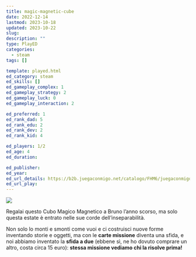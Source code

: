 ```yaml
---
title: magic-magnetic-cube
date: 2022-12-14
lastmod: 2023-10-18
updated: 2023-10-22
slug: 
description: ""
type: PlayED
categories:
  - steam
tags: []

template: played.html
ed_category: steam
ed_skills: []
ed_gameplay_complex: 1
ed_gameplay_strategy: 2
ed_gameplay_luck: 0
ed_gameplay_interaction: 2

ed_preferred: 1
ed_rank_dad: 5
ed_rank_edu: 2
ed_rank_dev: 2
ed_rank_kid: 4

ed_players: 1/2
ed_age: 4
ed_duration: 

ed_publisher: 
ed_year: 
ed_url_details: https://b2b.juegaconmigo.net/catalogo/FHM6/juegaconmigo/mmgc/magic-magnetic-cube
ed_url_play: 
---
```


![](https://youtu.be/9bFScs--ht0)

Regalai questo Cubo Magico Magnetico a Bruno l’anno scorso, ma solo questa estate è entrato nelle sue corde dell’inseparabilità.

Non solo lo monti e smonti come vuoi e ci costruisci nuove forme inventando storie e oggetti, ma con le **carte missione** diventa una sfida, e noi abbiamo inventato la **sfida a due** (ebbene sì, ne ho dovuto comprare un altro, costa circa 15 euro): **stessa missione vediamo chi la risolve prima!**

